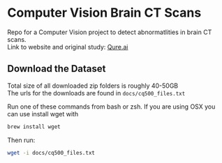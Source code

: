 # Computer Vision Brain CT Scans  
Repo for a Computer Vision project to detect abnormatlities in brain CT scans.  
Link to website and original study: [Qure.ai](http://headctstudy.qure.ai/#dataset)

## Download the Dataset  
Total size of all downloaded zip folders is roughly 40-50GB  
The urls for the downloads are found in `docs/cq500_files.txt`  

Run one of these commands from bash or zsh.  If you are using OSX you can use install wget with  
```bash
brew install wget
```
Then run:
```bash
wget -i docs/cq500_files.txt
```
